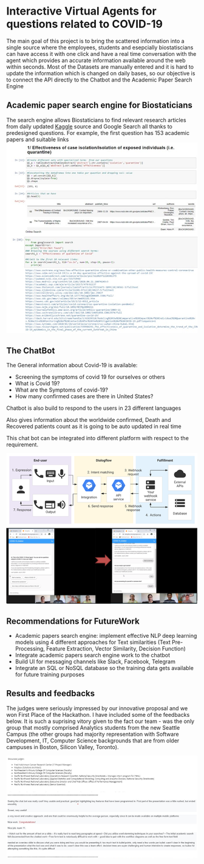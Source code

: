 # Interactive Virtual Agents for questions related to COVID-19
The main goal of this project is to bring the scattered information into a single source where the employees, students and esepcially biostatiscians can have access it with one click and have a real time conversation with the agent which provides an accurate information available around the web within seconds. Most of the Datasets are manually entered and it is hard to update the information which is changed on daily bases, so our objective is to connect the API directly to the Chatbot and the Academic Paper Search Engine 

## Academic paper search engine for Biostaticians 
The search engine allows Biostaticians to find relevant research articles from daily updated  [Kaggle](https://www.kaggle.com/allen-institute-for-ai/CORD-19-research-challenge)  source and Google Search all thanks to predesigned questions. For example, the first question has 153 academic papers and suitable links
![](images/Search-Engine.jpg)



## The ChatBot
The General information about Covid-19 is available:
- Screening the symptoms of covid 19 for ourselves or others
- What is Covid 19?
- What are the Symptoms of covid-19?
- How many confirmed cases are there in United States?

Chatbot is also build to respond to the users in 23 different languages

Also gives information about the worldwide confirmed, Death and Recovered patients count as it is going to be auto updated in real time 

This chat bot can be integrated into different platform with respect to the requirement.

![](images/Chatbot-Data-Retrieval-and-Analysis.png)
![](images/ChatBox-Demonstration.png.png)

## Recommendations for FutureWork 
- Academic papers search engine: implement effective NLP deep learning models using 4 different approaches for Text similarities (Text Pre-Processing, Feature Extraction, Vector Similarity, Decision Function)
- Integrate academic papers search engine work to the chatbot
- Build UI for messaging channels like Slack, Facebook, Telegram
- Integrate an SQL or NoSQL database so the training data gets available for future training purposes

## Results and feedbacks 
The judges were seriously impressed by our innovative proposal and we won First Place of the Hackathon. I have included some of the feedbacks below. It is such a suprising vitory given to the fact our team - was the only group that mostly comprised Analytics students from the new Seattle Campus (the other groups had majority representation with Software Development, IT, Computer Science backgrounds that are from older campuses in Boston, Silicon Valley, Toronto).

![](images/Feedbacks2.jpg)
